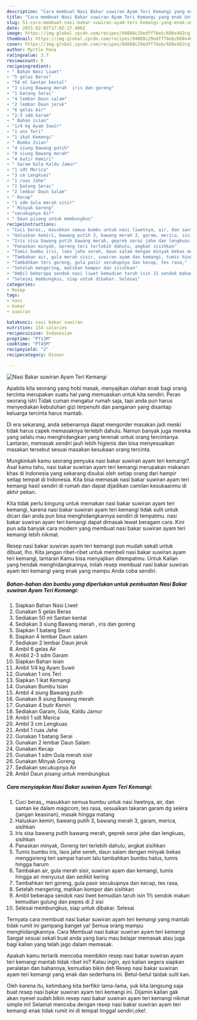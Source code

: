 ```yaml
---
description: "Cara membuat Nasi Bakar suwiran Ayam Teri Kemangi yang enak Untuk Jualan"
title: "Cara membuat Nasi Bakar suwiran Ayam Teri Kemangi yang enak Untuk Jualan"
slug: 51-cara-membuat-nasi-bakar-suwiran-ayam-teri-kemangi-yang-enak-untuk-jualan
date: 2021-02-02T17:02:27.406Z
image: https://img-global.cpcdn.com/recipes/94088c29edff76eb/680x482cq70/nasi-bakar-suwiran-ayam-teri-kemangi-foto-resep-utama.jpg
thumbnail: https://img-global.cpcdn.com/recipes/94088c29edff76eb/680x482cq70/nasi-bakar-suwiran-ayam-teri-kemangi-foto-resep-utama.jpg
cover: https://img-global.cpcdn.com/recipes/94088c29edff76eb/680x482cq70/nasi-bakar-suwiran-ayam-teri-kemangi-foto-resep-utama.jpg
author: Myrtle Pena
ratingvalue: 3.7
reviewcount: 6
recipeingredient:
- " Bahan Nasi Liwet"
- "5 gelas Beras"
- "50 ml Santan kental"
- "3 siung Bawang merah  iris dan goreng"
- "1 batang Serai"
- "4 lembar Daun salam"
- "2 lembar Daun jeruk"
- "6 gelas Air"
- "2-3 sdm Garam"
- " Bahan isian"
- "1/4 kg Ayam Suwir"
- "1 ons Teri"
- "1 ikat Kemangi"
- " Bumbu Isian"
- "4 siung Bawang putih"
- "8 siung Bawang merah"
- "4 butir Kemiri"
- " Garam Gula Kaldu Jamur"
- "1 sdt Merica"
- "3 cm Lengkuas"
- "1 ruas Jahe"
- "1 batang Serai"
- "2 lembar Daun Salam"
- " Kecap"
- "1 sdm Gula merah sisir"
- " Minyak Goreng"
- "secukupnya Air"
- " Daun pisang untuk membungkus"
recipeinstructions:
- "Cuci beras,, masukkan semua bumbu untuk nasi liwetnya, air, dan santan ke dalam magicom, tes rasa, sesuaikan takaran garam dg selera (jangan keasinan), masak hingga matang"
- "Haluskan kemiri, bawang putih 3, bawang merah 3, garam, merica, sisihkan"
- "Iris sisa bawang putih bawang merah, geprek serai jahe dan lengkuas, sisihkan"
- "Panaskan minyak, Goreng teri terlebih dahulu, angkat sisihkan"
- "Tumis bumbu iris, laos jahe sereh, daun salam dengan minyak bekas menggoreng teri sampai harum lalu tambahkan bumbu halus, tumis hingga harum"
- "Tambakan air, gula merah sisir, suwiran ayam dan kemangi, tumis hingga air menyusut dan sedikit kering"
- "Tambahkan teri goreng, gula pasir secukupnya dan kecap, tes rasa,"
- "Setelah mengering, matikan kompor dan sisihkan"
- "Ambil beberapa sendok nasi liwet kemudian taruh isin 1½ sendok makan kemudian gulung dan pepes di 2 sisi"
- "Selesai membungkus, siap untuk dibakar. Selesai"
categories:
- Resep
tags:
- nasi
- bakar
- suwiran

katakunci: nasi bakar suwiran 
nutrition: 154 calories
recipecuisine: Indonesian
preptime: "PT13M"
cooktime: "PT45M"
recipeyield: "2"
recipecategory: Dinner

---
```



![Nasi Bakar suwiran Ayam Teri Kemangi](https://img-global.cpcdn.com/recipes/94088c29edff76eb/680x482cq70/nasi-bakar-suwiran-ayam-teri-kemangi-foto-resep-utama.jpg)

Apabila kita seorang yang hobi masak, menyajikan olahan enak bagi orang tercinta merupakan suatu hal yang memuaskan untuk kita sendiri. Peran seorang istri Tidak cuman mengatur rumah saja, tapi anda pun harus menyediakan kebutuhan gizi terpenuhi dan panganan yang disantap keluarga tercinta harus mantab.

Di era  sekarang, anda sebenarnya dapat mengorder masakan jadi meski tidak harus capek memasaknya terlebih dahulu. Namun banyak juga mereka yang selalu mau menghidangkan yang terenak untuk orang tercintanya. Lantaran, memasak sendiri jauh lebih higienis dan bisa menyesuaikan masakan tersebut sesuai masakan kesukaan orang tercinta. 



Mungkinkah kamu seorang penyuka nasi bakar suwiran ayam teri kemangi?. Asal kamu tahu, nasi bakar suwiran ayam teri kemangi merupakan makanan khas di Indonesia yang sekarang disukai oleh setiap orang dari hampir setiap tempat di Indonesia. Kita bisa memasak nasi bakar suwiran ayam teri kemangi hasil sendiri di rumah dan dapat dijadikan camilan kesukaanmu di akhir pekan.

Kita tidak perlu bingung untuk memakan nasi bakar suwiran ayam teri kemangi, karena nasi bakar suwiran ayam teri kemangi tidak sulit untuk dicari dan anda pun bisa menghidangkannya sendiri di tempatmu. nasi bakar suwiran ayam teri kemangi dapat dimasak lewat beragam cara. Kini pun ada banyak cara modern yang membuat nasi bakar suwiran ayam teri kemangi lebih nikmat.

Resep nasi bakar suwiran ayam teri kemangi pun mudah sekali untuk dibuat, lho. Kita jangan ribet-ribet untuk membeli nasi bakar suwiran ayam teri kemangi, lantaran Kamu bisa menyajikan ditempatmu. Untuk Kalian yang hendak menghidangkannya, inilah resep membuat nasi bakar suwiran ayam teri kemangi yang enak yang mampu Anda coba sendiri.

<!--inarticleads1-->

##### Bahan-bahan dan bumbu yang diperlukan untuk pembuatan Nasi Bakar suwiran Ayam Teri Kemangi:

1. Siapkan  Bahan Nasi Liwet
1. Gunakan 5 gelas Beras
1. Sediakan 50 ml Santan kental
1. Sediakan 3 siung Bawang merah , iris dan goreng
1. Siapkan 1 batang Serai
1. Siapkan 4 lembar Daun salam
1. Sediakan 2 lembar Daun jeruk
1. Ambil 6 gelas Air
1. Ambil 2-3 sdm Garam
1. Siapkan  Bahan isian
1. Ambil 1/4 kg Ayam Suwir
1. Gunakan 1 ons Teri
1. Siapkan 1 ikat Kemangi
1. Gunakan  Bumbu Isian
1. Ambil 4 siung Bawang putih
1. Gunakan 8 siung Bawang merah
1. Gunakan 4 butir Kemiri
1. Sediakan  Garam, Gula, Kaldu Jamur
1. Ambil 1 sdt Merica
1. Ambil 3 cm Lengkuas
1. Ambil 1 ruas Jahe
1. Gunakan 1 batang Serai
1. Gunakan 2 lembar Daun Salam
1. Gunakan  Kecap
1. Gunakan 1 sdm Gula merah sisir
1. Gunakan  Minyak Goreng
1. Sediakan secukupnya Air
1. Ambil  Daun pisang untuk membungkus




<!--inarticleads2-->

##### Cara menyiapkan Nasi Bakar suwiran Ayam Teri Kemangi:

1. Cuci beras,, masukkan semua bumbu untuk nasi liwetnya, air, dan santan ke dalam magicom, tes rasa, sesuaikan takaran garam dg selera (jangan keasinan), masak hingga matang
1. Haluskan kemiri, bawang putih 3, bawang merah 3, garam, merica, sisihkan
1. Iris sisa bawang putih bawang merah, geprek serai jahe dan lengkuas, sisihkan
1. Panaskan minyak, Goreng teri terlebih dahulu, angkat sisihkan
1. Tumis bumbu iris, laos jahe sereh, daun salam dengan minyak bekas menggoreng teri sampai harum lalu tambahkan bumbu halus, tumis hingga harum
1. Tambakan air, gula merah sisir, suwiran ayam dan kemangi, tumis hingga air menyusut dan sedikit kering
1. Tambahkan teri goreng, gula pasir secukupnya dan kecap, tes rasa,
1. Setelah mengering, matikan kompor dan sisihkan
1. Ambil beberapa sendok nasi liwet kemudian taruh isin 1½ sendok makan kemudian gulung dan pepes di 2 sisi
1. Selesai membungkus, siap untuk dibakar. Selesai




Ternyata cara membuat nasi bakar suwiran ayam teri kemangi yang mantab tidak rumit ini gampang banget ya! Semua orang mampu menghidangkannya. Cara Membuat nasi bakar suwiran ayam teri kemangi Sangat sesuai sekali buat anda yang baru mau belajar memasak atau juga bagi kalian yang telah jago dalam memasak.

Apakah kamu tertarik mencoba membikin resep nasi bakar suwiran ayam teri kemangi mantab tidak ribet ini? Kalau ingin, ayo kalian segera siapkan peralatan dan bahannya, kemudian bikin deh Resep nasi bakar suwiran ayam teri kemangi yang enak dan sederhana ini. Betul-betul taidak sulit kan. 

Oleh karena itu, ketimbang kita berfikir lama-lama, yuk kita langsung saja buat resep nasi bakar suwiran ayam teri kemangi ini. Dijamin kalian gak akan nyesel sudah bikin resep nasi bakar suwiran ayam teri kemangi nikmat simple ini! Selamat mencoba dengan resep nasi bakar suwiran ayam teri kemangi enak tidak rumit ini di tempat tinggal sendiri,oke!.


